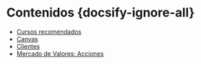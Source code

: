 # Contenidos {docsify-ignore-all}

- [Cursos recomendados](/c/cursos.md)
- [Canvas](/c/canvas.md)
- [Clientes](/c/clientes.md)
- [Mercado de Valores: Acciones](/c/acciones.md)
